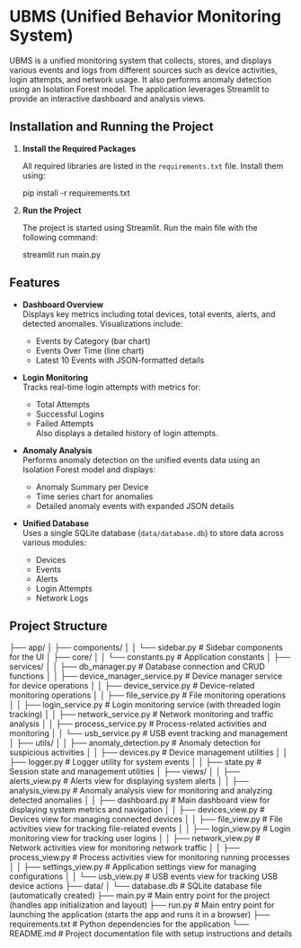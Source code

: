 # UBMS (Unified Behavior Monitoring System)

UBMS is a unified monitoring system that collects, stores, and displays various events and logs from different sources such as device activities, login attempts, and network usage. It also performs anomaly detection using an Isolation Forest model. The application leverages Streamlit to provide an interactive dashboard and analysis views.

## Installation and Running the Project

1. **Install the Required Packages**

   All required libraries are listed in the `requirements.txt` file. Install them using:

  
   pip install -r requirements.txt
  

2. **Run the Project**

   The project is started using Streamlit. Run the main file with the following command:

  
   streamlit run main.py
  

## Features

- **Dashboard Overview**  
  Displays key metrics including total devices, total events, alerts, and detected anomalies. Visualizations include:
  - Events by Category (bar chart)
  - Events Over Time (line chart)
  - Latest 10 Events with JSON-formatted details

- **Login Monitoring**  
  Tracks real-time login attempts with metrics for:
  - Total Attempts
  - Successful Logins
  - Failed Attempts  
  Also displays a detailed history of login attempts.

- **Anomaly Analysis**  
  Performs anomaly detection on the unified events data using an Isolation Forest model and displays:
  - Anomaly Summary per Device
  - Time series chart for anomalies
  - Detailed anomaly events with expanded JSON details

- **Unified Database**  
  Uses a single SQLite database (`data/database.db`) to store data across various modules:
  - Devices
  - Events
  - Alerts
  - Login Attempts
  - Network Logs

## Project Structure
├── app/
│   ├── components/
│   │   └── sidebar.py                 # Sidebar components for the UI
│   ├── core/
│   │   └── constants.py               # Application constants
│   ├── services/
│   │   ├── db_manager.py              # Database connection and CRUD functions
│   │   ├── device_manager_service.py  # Device manager service for device operations
│   │   ├── device_service.py          # Device-related monitoring operations
│   │   ├── file_service.py            # File monitoring operations
│   │   ├── login_service.py           # Login monitoring service (with threaded login tracking)
│   │   ├── network_service.py         # Network monitoring and traffic analysis
│   │   ├── process_service.py         # Process-related activities and monitoring
│   │   └── usb_service.py             # USB event tracking and management
│   ├── utils/
│   │   ├── anomaly_detection.py       # Anomaly detection for suspicious activities
│   │   ├── devices.py                 # Device management utilities
│   │   ├── logger.py                  # Logger utility for system events
│   │   ├── state.py                   # Session state and management utilities
│   ├── views/
│   │   ├── alerts_view.py             # Alerts view for displaying system alerts
│   │   ├── analysis_view.py           # Anomaly analysis view for monitoring and analyzing detected anomalies
│   │   ├── dashboard.py               # Main dashboard view for displaying system metrics and navigation
│   │   ├── devices_view.py            # Devices view for managing connected devices
│   │   ├── file_view.py               # File activities view for tracking file-related events
│   │   ├── login_view.py              # Login monitoring view for tracking user logins
│   │   ├── network_view.py            # Network activities view for monitoring network traffic
│   │   ├── process_view.py            # Process activities view for monitoring running processes
│   │   ├── settings_view.py           # Application settings view for managing configurations
│   │   └── usb_view.py                # USB events view for tracking USB device actions
├── data/
│   └── database.db                    # SQLite database file (automatically created)
├── main.py                            # Main entry point for the project (handles app initialization and layout)
├── run.py                             # Main entry point for launching the application (starts the app and runs it in a browser)
├── requirements.txt                   # Python dependencies for the application
└── README.md                          # Project documentation file with setup instructions and details
